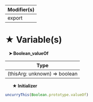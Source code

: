 | Modifier(s)                            |
|----------------------------------------|
| export |

# &#9733; Variable(s)

&nbsp;&nbsp; **&#10148; Boolean&#95;valueOf**

| Type                        |
|-----------------------------|
| (thisArg: unknown) =&gt; boolean |

&nbsp;&nbsp;&nbsp;&nbsp;&nbsp; **&#9733; Initializer**

```ts
uncurryThis(Boolean.prototype.valueOf)
```